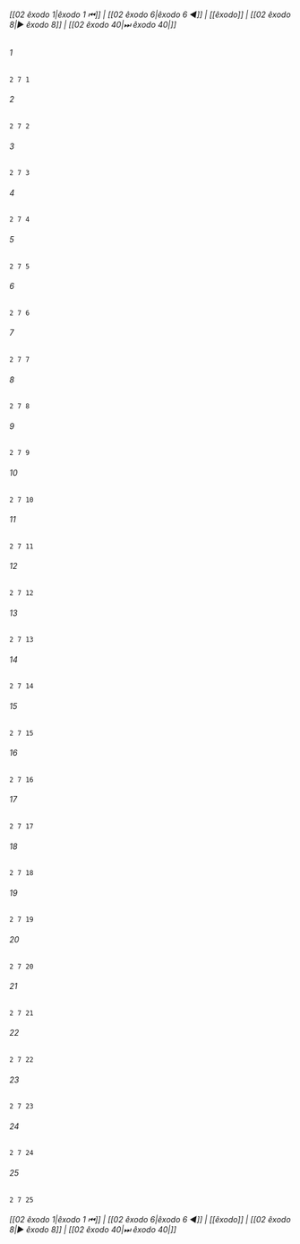 
###### [[02 êxodo 1|êxodo 1 ⏮]] | [[02 êxodo 6|êxodo 6 ◀]] | [[êxodo]] | [[02 êxodo 8|▶ êxodo 8]] | [[02 êxodo 40|⏭ êxodo 40|]]

###### 1
``` verse
2 7 1 
```
###### 2
``` verse
2 7 2 
```
###### 3
``` verse
2 7 3 
```
###### 4
``` verse
2 7 4 
```
###### 5
``` verse
2 7 5 
```
###### 6
``` verse
2 7 6 
```
###### 7
``` verse
2 7 7 
```
###### 8
``` verse
2 7 8 
```
###### 9
``` verse
2 7 9 
```
###### 10
``` verse
2 7 10 
```
###### 11
``` verse
2 7 11 
```
###### 12
``` verse
2 7 12 
```
###### 13
``` verse
2 7 13 
```
###### 14
``` verse
2 7 14 
```
###### 15
``` verse
2 7 15 
```
###### 16
``` verse
2 7 16 
```
###### 17
``` verse
2 7 17 
```
###### 18
``` verse
2 7 18 
```
###### 19
``` verse
2 7 19 
```
###### 20
``` verse
2 7 20 
```
###### 21
``` verse
2 7 21 
```
###### 22
``` verse
2 7 22 
```
###### 23
``` verse
2 7 23 
```
###### 24
``` verse
2 7 24 
```
###### 25
``` verse
2 7 25 
```

###### [[02 êxodo 1|êxodo 1 ⏮]] | [[02 êxodo 6|êxodo 6 ◀]] | [[êxodo]] | [[02 êxodo 8|▶ êxodo 8]] | [[02 êxodo 40|⏭ êxodo 40|]]

